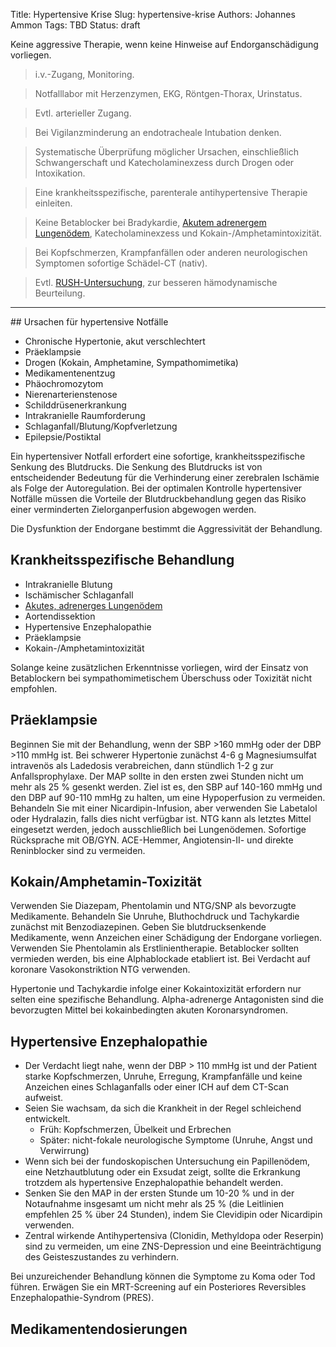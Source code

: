 Title: Hypertensive Krise
Slug: hypertensive-krise
Authors: Johannes Ammon
Tags: TBD
Status: draft

<div class="my-6 p-6 font-semibold text-xl border-solid border-2">
Keine aggressive Therapie, wenn keine Hinweise auf Endorganschädigung vorliegen.</div>

> i.v.-Zugang, Monitoring.

> Notfalllabor mit Herzenzymen, EKG, Röntgen-Thorax, Urinstatus.

> Evtl. arterieller Zugang.

> Bei Vigilanzminderung an endotracheale Intubation denken.

> Systematische Überprüfung möglicher Ursachen, einschließlich Schwangerschaft und Katecholaminexzess durch Drogen oder Intoxikation.

> Eine krankheitsspezifische, parenterale antihypertensive Therapie einleiten.

> Keine Betablocker bei Bradykardie, [Akutem adrenergem Lungenödem](scape), Katecholaminexzess und Kokain-/Amphetamintoxizität.

> Bei Kopfschmerzen, Krampfanfällen oder anderen neurologischen Symptomen sofortige Schädel-CT (nativ).

> Evtl. [RUSH-Untersuchung](hypotonie#RUSH), zur besseren hämodynamische Beurteilung.

<hr/>
## Ursachen für hypertensive Notfälle

- Chronische Hypertonie, akut verschlechtert
- Präeklampsie
- Drogen (Kokain, Amphetamine, Sympathomimetika)
- Medikamentenentzug
- Phäochromozytom
- Nierenarterienstenose
- Schilddrüsenerkrankung
- Intrakranielle Raumforderung
- Schlaganfall/<wbr>Blutung/<wbr>Kopfverletzung
- Epilepsie/<wbr>Postiktal

Ein hypertensiver Notfall erfordert eine sofortige, krankheitsspezifische Senkung des Blutdrucks. Die Senkung des Blutdrucks ist von entscheidender Bedeutung für die Verhinderung einer zerebralen Ischämie als Folge der Autoregulation. Bei der optimalen Kontrolle hypertensiver Notfälle müssen die Vorteile der Blutdruckbehandlung gegen das Risiko einer verminderten Zielorganperfusion abgewogen werden.

Die Dysfunktion der Endorgane bestimmt die Aggressivität der Behandlung.

## Krankheitsspezifische Behandlung

- Intrakranielle Blutung
- Ischämischer Schlaganfall
- [Akutes, adrenerges Lungenödem](scape)
- Aortendissektion
- Hypertensive Enzephalopathie
- Präeklampsie
- Kokain-/Amphetamintoxizität
  
Solange keine zusätzlichen Erkenntnisse vorliegen, wird der Einsatz von Betablockern bei sympathomimetischem Überschuss oder Toxizität nicht empfohlen.

## Präeklampsie

Beginnen Sie mit der Behandlung, wenn der SBP >160 mmHg oder der DBP >110 mmHg ist.
Bei schwerer Hypertonie zunächst 4-6 g Magnesiumsulfat intravenös als Ladedosis verabreichen, dann stündlich 1-2 g zur Anfallsprophylaxe.
Der MAP sollte in den ersten zwei Stunden nicht um mehr als 25 % gesenkt werden. Ziel ist es, den SBP auf 140-160 mmHg und den DBP auf 90-110 mmHg zu halten, um eine Hypoperfusion zu vermeiden.
Behandeln Sie mit einer Nicardipin-Infusion, aber verwenden Sie Labetalol oder Hydralazin, falls dies nicht verfügbar ist. NTG kann als letztes Mittel eingesetzt werden, jedoch ausschließlich bei Lungenödemen.
Sofortige Rücksprache mit OB/GYN.
ACE-Hemmer, Angiotensin-II- und direkte Reninblocker sind zu vermeiden.

## Kokain/Amphetamin-Toxizität

Verwenden Sie Diazepam, Phentolamin und NTG/SNP als bevorzugte Medikamente.
Behandeln Sie Unruhe, Bluthochdruck und Tachykardie zunächst mit Benzodiazepinen. Geben Sie blutdrucksenkende Medikamente, wenn Anzeichen einer Schädigung der Endorgane vorliegen.
Verwenden Sie Phentolamin als Erstlinientherapie.
Betablocker sollten vermieden werden, bis eine Alphablockade etabliert ist.
Bei Verdacht auf koronare Vasokonstriktion NTG verwenden.

Hypertonie und Tachykardie infolge einer Kokaintoxizität erfordern nur selten eine spezifische Behandlung. Alpha-adrenerge Antagonisten sind die bevorzugten Mittel bei kokainbedingten akuten Koronarsyndromen.

## Hypertensive Enzephalopathie

- Der Verdacht liegt nahe, wenn der DBP > 110 mmHg ist und der Patient starke Kopfschmerzen, Unruhe, Erregung, Krampfanfälle und keine Anzeichen eines Schlaganfalls oder einer ICH auf dem CT-Scan aufweist.
- Seien Sie wachsam, da sich die Krankheit in der Regel schleichend entwickelt.
  - Früh: Kopfschmerzen, Übelkeit und Erbrechen
  - Später: nicht-fokale neurologische Symptome (Unruhe, Angst und Verwirrung)
- Wenn sich bei der fundoskopischen Untersuchung ein Papillenödem, eine Netzhautblutung oder ein Exsudat zeigt, sollte die Erkrankung trotzdem als hypertensive Enzephalopathie behandelt werden.
- Senken Sie den MAP in der ersten Stunde um 10-20 % und in der Notaufnahme insgesamt um nicht mehr als 25 % (die Leitlinien empfehlen 25 % über 24 Stunden), indem Sie Clevidipin oder Nicardipin verwenden.
- Zentral wirkende Antihypertensiva (Clonidin, Methyldopa oder Reserpin) sind zu vermeiden, um eine ZNS-Depression und eine Beeinträchtigung des Geisteszustandes zu verhindern.

Bei unzureichender Behandlung können die Symptome zu Koma oder Tod führen.
Erwägen Sie ein MRT-Screening auf ein Posteriores Reversibles Enzephalopathie-Syndrom (PRES).

## Medikamentendosierungen
